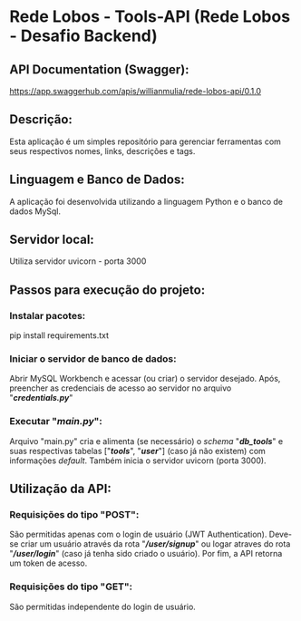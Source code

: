 # Rede Lobos - Tools-API (Rede Lobos - Desafio Backend)

## API Documentation (Swagger):
https://app.swaggerhub.com/apis/willianmulia/rede-lobos-api/0.1.0

## Descrição:
Esta aplicação é um simples repositório para gerenciar ferramentas com seus respectivos nomes, links, descrições e tags.

## Linguagem e Banco de Dados:
A aplicação foi desenvolvida utilizando a linguagem Python e o banco de dados MySql.

## Servidor local:
 Utiliza servidor uvicorn - porta 3000

## Passos para execução do projeto:
### Instalar pacotes:
pip install requirements.txt
### Iniciar o servidor de banco de dados:
Abrir MySQL Workbench e acessar (ou criar) o servidor desejado.
Após, preencher as credenciais de acesso ao servidor no arquivo "***credentials.py***"
### Executar "***main.py***":
Arquivo "main.py" cria e alimenta (se necessário) o *schema* "***db_tools***" e suas respectivas tabelas ["***tools***", "***user***"] (caso já não existem) com informações *default*.
Também inicia o servidor uvicorn (porta 3000). 

## Utilização da API:
### Requisições do tipo "POST":
São permitidas apenas com o login de usuário (JWT Authentication). Deve-se criar um usuário através da rota "***/user/signup***" ou logar atraves do rota "***/user/login***" (caso já tenha sido criado o usuário). Por fim, a API retorna um token de acesso.
### Requisições do tipo "GET":
São permitidas independente do login de usuário.
